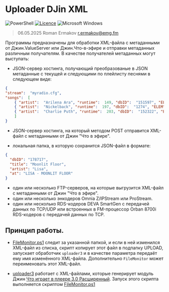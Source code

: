 # Uploader DJin XML
![PowerShell](https://img.shields.io/badge/PowerShell-%235391FE.svg?style=for-the-badge&logo=powershell&logoColor=white)
[![Licence](https://img.shields.io/github/license/ykmn/ff-Logger?style=for-the-badge)](./LICENSE)
![Microsoft Windows](https://img.shields.io/badge/Microsoft-Windows-%FF5F91FF.svg?style=for-the-badge&logo=Microsoft%20Windows&logoColor=white)

> 06.05.2025 Roman Ermakov <r.ermakov@emg.fm>

Программы предназначены для обработки XML-файла с метаданными от Джин.ValueServer или Джин.Что-в-эфире
и отправки метаданных различным получателям. В качестве получателей метаданных могут выступать:

* JSON-сервер хостинга, получающий преобразованые в JSON метаданные с текущей и следующими по плейлисту песнями в следующем виде:
```json
{
"stream":  "myradio.cfg",
"songs":  [
	{ "artist":  "Arilena Ara", "runtime":  149, "dbID":  "151597", "ELEM":  0, "title":  "Nentori (Beverly Pills Remix)", "starttime":  1500984064 },
	{ "artist":  "Nickelback", "runtime":  197, "dbID":  "1274", "ELEM":  2, "title":  "If Everyone Cared", "starttime":  1500984223 },
	{ "artist":  "Charlie Puth", "runtime":  203, "dbID":  "152322", "ELEM":  5, "title":  "Attention", "starttime":  1500984426 }
	]
}
```

* JSON-сервер хостинга, на который методом POST отправится XML-файл с метаданными от Джин "Что в эфире".

* локальная папка, в которую сохранится JSON-файл в формате:
```json
{
  "dbID": "178717",
  "title": "Moonlit Floor",
  "artist": "Lisa",
  "at": "LISA - MOONLIT FLOOR"
}
```

* один или несколько FTP-серверов, на которые выгрузится XML-файл с метаданными от Джин "Что в эфире".
* один или несколько энкодеров Omnia Z/IPStream или ProStream.
* один или несколько RDS-кодеров DEVA SmartGen с передачей данных по TCP/UDP или встроенных в FM-процессор Orban 8700i RDS-кодеров с передачей данных по TCP.

Принцип работы.
---------------
* [FileMonitor.ps1](FileMonitor/readme.md) следит за указанной папкой, и если в ней изменился XML-файл из списка, скрипт копирует этот файл в подпапку UPLOAD\,
запускает обработчик `uploader3` и в качестве параметра передаёт ему имя изменённого XML-файла.
Дополнительно `FileMonitor` может переименовать этот XML-файл.

* [uploader3](v3/readme.md) работает с XML-файлами, которые генерирует модуль Джин [Что играет в плеере 3.0 Расширенный](https://redmine.digispot.ru/projects/digispot/wiki/%D0%A7%D1%82%D0%BE_%D0%B8%D0%B3%D1%80%D0%B0%D0%B5%D1%82_%D0%B2_%D0%BF%D0%BB%D0%B5%D0%B5%D1%80%D0%B5_%D0%B2_%D0%B2%D0%B8%D0%B4%D0%B5_XML_v_3_0).
Запуск этого скрипта выполняется скриптом [FileMonitor.ps1](FileMonitor/readme.md)
